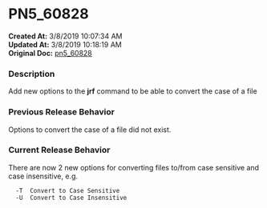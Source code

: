 # PN5_60828

**Created At:** 3/8/2019 10:07:34 AM  
**Updated At:** 3/8/2019 10:18:19 AM  
**Original Doc:** [pn5_60828](https://docs.jbase.com/5-7-2-release-notes/pn5_60828)  


### Description

Add new options to the **jrf** command to be able to convert the case of a file



### Previous Release Behavior

Options to convert the case of a file did not exist.



### Current Release Behavior

There are now 2 new options for converting files to/from case sensitive and case insensitive, e.g.

```
  -T  Convert to Case Sensitive
  -U  Convert to Case Insensitive
```

